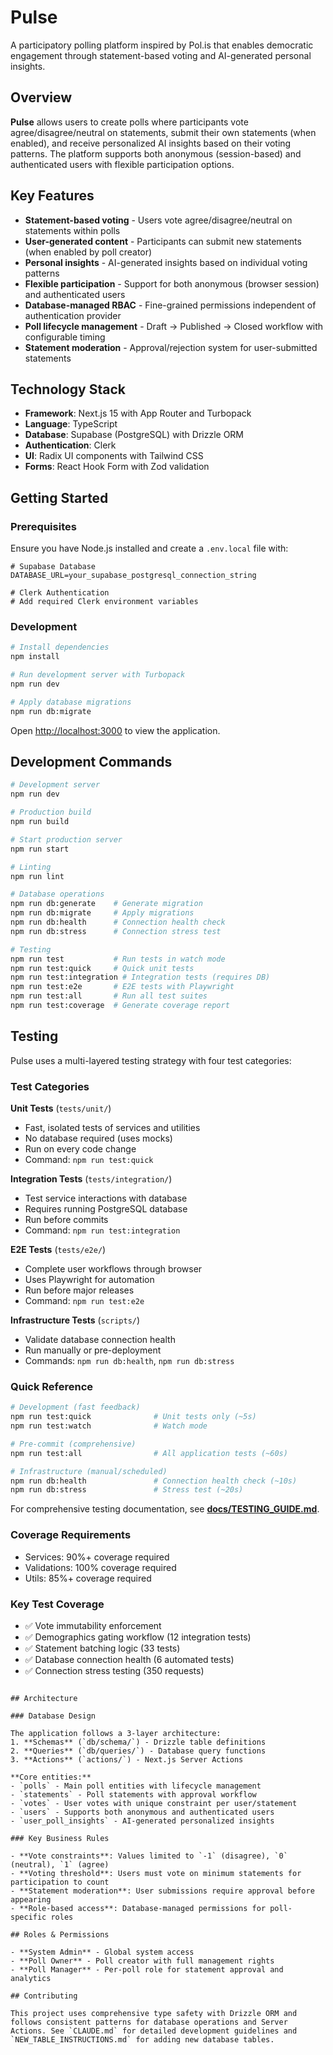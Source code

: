 # Pulse

A participatory polling platform inspired by Pol.is that enables democratic engagement through statement-based voting and AI-generated personal insights.

## Overview

**Pulse** allows users to create polls where participants vote agree/disagree/neutral on statements, submit their own statements (when enabled), and receive personalized AI insights based on their voting patterns. The platform supports both anonymous (session-based) and authenticated users with flexible participation options.

## Key Features

- **Statement-based voting** - Users vote agree/disagree/neutral on statements within polls
- **User-generated content** - Participants can submit new statements (when enabled by poll creator)
- **Personal insights** - AI-generated insights based on individual voting patterns
- **Flexible participation** - Support for both anonymous (browser session) and authenticated users
- **Database-managed RBAC** - Fine-grained permissions independent of authentication provider
- **Poll lifecycle management** - Draft → Published → Closed workflow with configurable timing
- **Statement moderation** - Approval/rejection system for user-submitted statements

## Technology Stack

- **Framework**: Next.js 15 with App Router and Turbopack
- **Language**: TypeScript
- **Database**: Supabase (PostgreSQL) with Drizzle ORM
- **Authentication**: Clerk
- **UI**: Radix UI components with Tailwind CSS
- **Forms**: React Hook Form with Zod validation

## Getting Started

### Prerequisites

Ensure you have Node.js installed and create a `.env.local` file with:

```env
# Supabase Database
DATABASE_URL=your_supabase_postgresql_connection_string

# Clerk Authentication
# Add required Clerk environment variables
```

### Development

```bash
# Install dependencies
npm install

# Run development server with Turbopack
npm run dev

# Apply database migrations
npm run db:migrate
```

Open [http://localhost:3000](http://localhost:3000) to view the application.

## Development Commands

```bash
# Development server
npm run dev

# Production build
npm run build

# Start production server
npm run start

# Linting
npm run lint

# Database operations
npm run db:generate    # Generate migration
npm run db:migrate     # Apply migrations
npm run db:health      # Connection health check
npm run db:stress      # Connection stress test

# Testing
npm run test           # Run tests in watch mode
npm run test:quick     # Quick unit tests
npm run test:integration # Integration tests (requires DB)
npm run test:e2e       # E2E tests with Playwright
npm run test:all       # Run all test suites
npm run test:coverage  # Generate coverage report
```

## Testing

Pulse uses a multi-layered testing strategy with four test categories:

### Test Categories

**Unit Tests** (`tests/unit/`)
- Fast, isolated tests of services and utilities
- No database required (uses mocks)
- Run on every code change
- Command: `npm run test:quick`

**Integration Tests** (`tests/integration/`)
- Test service interactions with database
- Requires running PostgreSQL database
- Run before commits
- Command: `npm run test:integration`

**E2E Tests** (`tests/e2e/`)
- Complete user workflows through browser
- Uses Playwright for automation
- Run before major releases
- Command: `npm run test:e2e`

**Infrastructure Tests** (`scripts/`)
- Validate database connection health
- Run manually or pre-deployment
- Commands: `npm run db:health`, `npm run db:stress`

### Quick Reference

```bash
# Development (fast feedback)
npm run test:quick              # Unit tests only (~5s)
npm run test:watch              # Watch mode

# Pre-commit (comprehensive)
npm run test:all                # All application tests (~60s)

# Infrastructure (manual/scheduled)
npm run db:health               # Connection health check (~10s)
npm run db:stress               # Stress test (~20s)
```

For comprehensive testing documentation, see **[docs/TESTING_GUIDE.md](docs/TESTING_GUIDE.md)**.

### Coverage Requirements

- Services: 90%+ coverage required
- Validations: 100% coverage required
- Utils: 85%+ coverage required

### Key Test Coverage

- ✅ Vote immutability enforcement
- ✅ Demographics gating workflow (12 integration tests)
- ✅ Statement batching logic (33 tests)
- ✅ Database connection health (6 automated tests)
- ✅ Connection stress testing (350 requests)
```

## Architecture

### Database Design

The application follows a 3-layer architecture:
1. **Schemas** (`db/schema/`) - Drizzle table definitions
2. **Queries** (`db/queries/`) - Database query functions
3. **Actions** (`actions/`) - Next.js Server Actions

**Core entities:**
- `polls` - Main poll entities with lifecycle management
- `statements` - Poll statements with approval workflow
- `votes` - User votes with unique constraint per user/statement
- `users` - Supports both anonymous and authenticated users
- `user_poll_insights` - AI-generated personalized insights

### Key Business Rules

- **Vote constraints**: Values limited to `-1` (disagree), `0` (neutral), `1` (agree)
- **Voting threshold**: Users must vote on minimum statements for participation to count
- **Statement moderation**: User submissions require approval before appearing
- **Role-based access**: Database-managed permissions for poll-specific roles

## Roles & Permissions

- **System Admin** - Global system access
- **Poll Owner** - Poll creator with full management rights
- **Poll Manager** - Per-poll role for statement approval and analytics

## Contributing

This project uses comprehensive type safety with Drizzle ORM and follows consistent patterns for database operations and Server Actions. See `CLAUDE.md` for detailed development guidelines and `NEW_TABLE_INSTRUCTIONS.md` for adding new database tables.